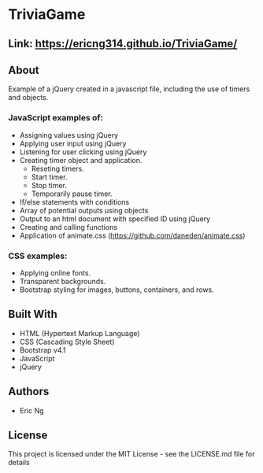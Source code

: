 # TriviaGame


## Link: https://ericng314.github.io/TriviaGame/

## About

Example of a jQuery created in a javascript file, including the use of timers and objects.

### JavaScript examples of:
- Assigning values using jQuery
- Applying user input using jQuery
- Listening for user clicking using jQuery
- Creating timer object and application.
  - Reseting timers.
  - Start timer.
  - Stop timer.
  - Temporarily pause timer.
- If/else statements with conditions
- Array of potential outputs using objects
- Output to an html document with specified ID using jQuery
- Creating and calling functions
- Application of animate.css (https://github.com/daneden/animate.css)


### CSS examples:
- Applying online fonts.
- Transparent backgrounds.
- Bootstrap styling for images, buttons, containers, and rows.

## Built With

- HTML (Hypertext Markup Language)
- CSS (Cascading Style Sheet)
- Bootstrap v4.1
- JavaScript
- jQuery

## Authors
- Eric Ng

## License
This project is licensed under the MIT License - see the LICENSE.md file for details